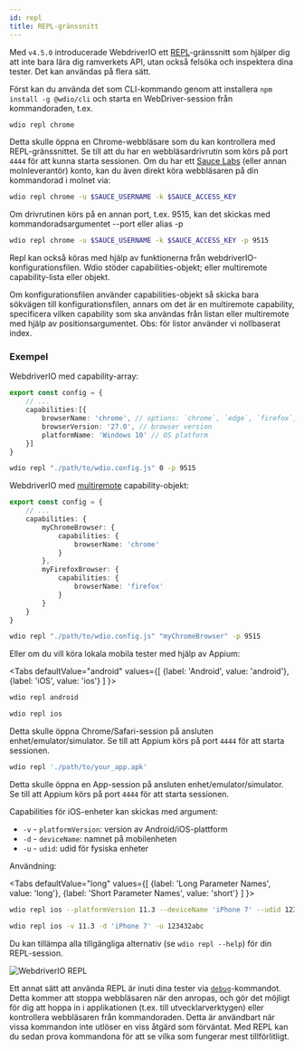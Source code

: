 ```yaml
---
id: repl
title: REPL-gränssnitt
---
```


Med `v4.5.0` introducerade WebdriverIO ett [REPL](https://en.wikipedia.org/wiki/Read%E2%80%93eval%E2%80%93print_loop)-gränssnitt som hjälper dig att inte bara lära dig ramverkets API, utan också felsöka och inspektera dina tester. Det kan användas på flera sätt.

Först kan du använda det som CLI-kommando genom att installera `npm install -g @wdio/cli` och starta en WebDriver-session från kommandoraden, t.ex.

```sh
wdio repl chrome
```

Detta skulle öppna en Chrome-webbläsare som du kan kontrollera med REPL-gränssnittet. Se till att du har en webbläsardrivrutin som körs på port `4444` för att kunna starta sessionen. Om du har ett [Sauce Labs](https://saucelabs.com) (eller annan molnleverantör) konto, kan du även direkt köra webbläsaren på din kommandorad i molnet via:

```sh
wdio repl chrome -u $SAUCE_USERNAME -k $SAUCE_ACCESS_KEY
```

Om drivrutinen körs på en annan port, t.ex. 9515, kan det skickas med kommandoradsargumentet --port eller alias -p

```sh
wdio repl chrome -u $SAUCE_USERNAME -k $SAUCE_ACCESS_KEY -p 9515
```

Repl kan också köras med hjälp av funktionerna från webdriverIO-konfigurationsfilen. Wdio stöder capabilities-objekt; eller multiremote capability-lista eller objekt.

Om konfigurationsfilen använder capabilities-objekt så skicka bara sökvägen till konfigurationsfilen, annars om det är en multiremote capability, specificera vilken capability som ska användas från listan eller multiremote med hjälp av positionsargumentet. Obs: för listor använder vi nollbaserat index.

### Exempel

WebdriverIO med capability-array:

```ts title="wdio.conf.ts example"
export const config = {
    // ...
    capabilities:[{
        browserName: 'chrome', // options: `chrome`, `edge`, `firefox`, `safari`, `chromium`
        browserVersion: '27.0', // browser version
        platformName: 'Windows 10' // OS platform
    }]
}
```

```sh
wdio repl "./path/to/wdio.config.js" 0 -p 9515
```

WebdriverIO med [multiremote](https://webdriver.io/docs/multiremote/) capability-objekt:

```ts title="wdio.conf.ts example"
export const config = {
    // ...
    capabilities: {
        myChromeBrowser: {
            capabilities: {
                browserName: 'chrome'
            }
        },
        myFirefoxBrowser: {
            capabilities: {
                browserName: 'firefox'
            }
        }
    }
}
```

```sh
wdio repl "./path/to/wdio.config.js" "myChromeBrowser" -p 9515
```

Eller om du vill köra lokala mobila tester med hjälp av Appium:

<Tabs
  defaultValue="android"
  values={[
    {label: 'Android', value: 'android'},
    {label: 'iOS', value: 'ios'}
  ]
}>
<TabItem value="android">

```sh
wdio repl android
```

</TabItem>
<TabItem value="ios">

```sh
wdio repl ios
```

</TabItem>
</Tabs>

Detta skulle öppna Chrome/Safari-session på ansluten enhet/emulator/simulator. Se till att Appium körs på port `4444` för att starta sessionen.

```sh
wdio repl './path/to/your_app.apk'
```

Detta skulle öppna en App-session på ansluten enhet/emulator/simulator. Se till att Appium körs på port `4444` för att starta sessionen.

Capabilities för iOS-enheter kan skickas med argument:

* `-v`      - `platformVersion`: version av Android/iOS-plattform
* `-d`      - `deviceName`: namnet på mobilenheten
* `-u`      - `udid`: udid för fysiska enheter

Användning:

<Tabs
  defaultValue="long"
  values={[
    {label: 'Long Parameter Names', value: 'long'},
    {label: 'Short Parameter Names', value: 'short'}
  ]
}>
<TabItem value="long">

```sh
wdio repl ios --platformVersion 11.3 --deviceName 'iPhone 7' --udid 123432abc
```

</TabItem>
<TabItem value="short">

```sh
wdio repl ios -v 11.3 -d 'iPhone 7' -u 123432abc
```

</TabItem>
</Tabs>

Du kan tillämpa alla tillgängliga alternativ (se `wdio repl --help`) för din REPL-session.

![WebdriverIO REPL](https://webdriver.io/img/repl.gif)

Ett annat sätt att använda REPL är inuti dina tester via [`debug`](/docs/api/browser/debug)-kommandot. Detta kommer att stoppa webbläsaren när den anropas, och gör det möjligt för dig att hoppa in i applikationen (t.ex. till utvecklarverktygen) eller kontrollera webbläsaren från kommandoraden. Detta är användbart när vissa kommandon inte utlöser en viss åtgärd som förväntat. Med REPL kan du sedan prova kommandona för att se vilka som fungerar mest tillförlitligt.